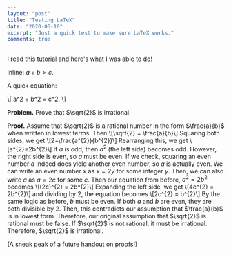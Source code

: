 ```yaml
---
layout: "post"
title: "Testing LaTeX"
date: "2020-05-10"
excerpt: "Just a quick test to make sure LaTeX works."
comments: true
---
```

I read [this tutorial](http://flennerhag.com/2017-01-14-latex/) and here's what I was able to do!

Inline: $a+b>c$.

A quick equation:

\\[ a^2 + b^2 = c^2. \\]

$\textbf{Problem.}$ Prove that $\sqrt{2}$ is irrational.

$\textbf{Proof.}$ Assume that $\sqrt{2}$ is a rational number in the form $\frac{a}{b}$ when written in lowest terms. Then
\\[\sqrt{2} = \frac{a}{b}\\]
Squaring both sides, we get
\\[2=\frac{a^{2}}{b^{2}}\\] Rearranging this, we get
\\[a^{2}=2b^{2}\\]
If $a$ is odd, then $a^{2}$ (the left side) becomes odd. However, the right side is even, so $a$ must be even. If we check, squaring an even number $a$ indeed does yield another even number, so $a$ is actually even. We can write an even number $x$ as $x = 2y$ for some integer $y$. Then, we can also write $a$ as $a = 2c$ for some $c$. Then our equation from before, $a^{2} = 2b^{2}$ becomes
\\[(2c)^{2} = 2b^{2}\\]
Expanding the left side, we get
\\[4c^{2} = 2b^{2}\\]
and dividing by 2, the equation becomes
\\[2c^{2} = b^{2}\\]
By the same logic as before, $b$ must be even. If both $a$ and $b$ are even, they are both divisible by 2. Then, this contradicts our assumption that $\frac{a}{b}$ is in lowest form. Therefore, our original assumption that $\sqrt{2}$ is rational must be false. If $\sqrt{2}$ is not rational, it must be irrational. Therefore, $\sqrt{2}$ is irrational.

(A sneak peak of a future handout on proofs!)
